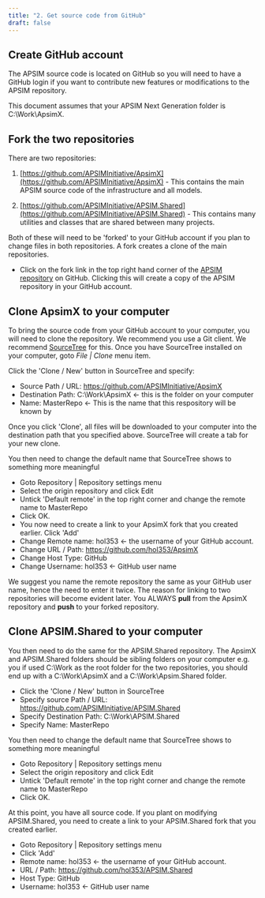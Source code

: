 ```yaml
---
title: "2. Get source code from GitHub"
draft: false
---
```


## Create GitHub account

The APSIM source code is located on GitHub so you will need to have a GitHub login if you want to contribute new features or modifications to the APSIM repository.

This document assumes that your APSIM Next Generation folder is C:\Work\ApsimX.

## Fork the two repositories

There are two repositories: 

1. [https://github.com/APSIMInitiative/ApsimX](https://github.com/APSIMInitiative/ApsimX) - This contains the main APSIM source code of the infrastructure and all models.

2. [https://github.com/APSIMInitiative/APSIM.Shared](https://github.com/APSIMInitiative/APSIM.Shared) - This contains many utilities and classes that are shared between many projects.

Both of these will need to be 'forked' to your GitHub account if you plan to change files in both repositories. A fork creates a clone of the main repositories. 

* Click on the fork link in the top right hand corner of the [APSIM repository](https://github.com/APSIMInitiative/ApsimX]) on GitHub. Clicking this will create a copy of the APSIM repository in your GitHub account.

## Clone ApsimX to your computer

To bring the source code from your GitHub account to your computer, you will need to clone the repository. We recommend you use a Git client. We recommend [SourceTree](http://www.sourcetreeapp.com) for this. Once you have SourceTree installed on your computer, goto *File | Clone* menu item.


Click the 'Clone / New' button in SourceTree and specify:

* Source Path / URL: https://github.com/APSIMInitiative/ApsimX
* Destination Path: C:\Work\ApsimX   <- this is the folder on your computer 
* Name: MasterRepo   <- This is the name that this respository will be known by

Once you click 'Clone', all files will be downloaded to your computer into the destination path that you specified above. SourceTree will create a tab for your new clone.

You then need to change the default name that SourceTree shows to something more meaningful

* Goto Repository | Repository settings menu
* Select the origin repository and click Edit
* Untick 'Default remote' in the top right corner and change the remote name to MasterRepo
* Click OK.
* You now need to create a link to your ApsimX fork that you created earlier. Click 'Add'
* Change Remote name: hol353   <- the username of your GitHub account.
* Change URL / Path: https://github.com/hol353/ApsimX
* Change Host Type: GitHub
* Change Username: hol353       <- GitHub user name 

We suggest you name the remote repository the same as your GitHub user name, hence the need to enter it twice. The reason for linking to two repositories will become evident later. You ALWAYS **pull** from the ApsimX repository and **push** to your forked repository.

## Clone APSIM.Shared to your computer
 
You then need to do the same for the APSIM.Shared repository. The ApsimX and APSIM.Shared folders should be sibling folders on your computer e.g. you if used C:\Work as the root folder for the two repositories, you should end up with a C:\Work\ApsimX and a C:\Work\Apsim.Shared folder.


* Click the 'Clone / New' button in SourceTree
* Specify source Path / URL: https://github.com/APSIMInitiative/APSIM.Shared
* Specify Destination Path: C:\Work\APSIM.Shared 
* Specify Name: MasterRepo


You then need to change the default name that SourceTree shows to something more meaningful

* Goto Repository | Repository settings menu
* Select the origin repository and click Edit
* Untick 'Default remote' in the top right corner and change the remote name to MasterRepo
* Click OK.

At this point, you have all source code. If you plant on modifying APSIM.Shared, you need to create a link to your APSIM.Shared fork that you created earlier. 

* Goto Repository | Repository settings menu
* Click 'Add'
* Remote name: hol353   <- the username of your GitHub account.
* URL / Path: https://github.com/hol353/APSIM.Shared
* Host Type: GitHub
* Username: hol353       <- GitHub user name 